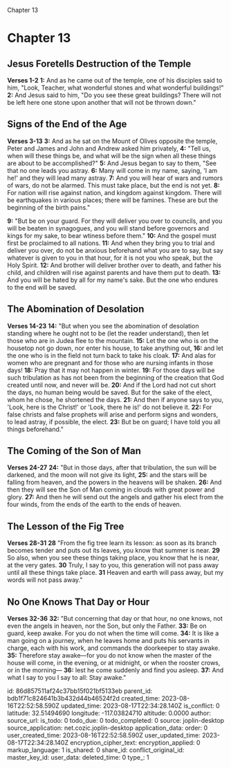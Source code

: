 Chapter 13

# Chapter 13
## Jesus Foretells Destruction of the Temple
**Verses 1-2**
**1:** And as he came out of the temple, one of his disciples said to him, "Look, Teacher, what wonderful stones and what wonderful buildings!"
**2:** And Jesus said to him, "Do you see these great buildings? There will not be left here one stone upon another that will not be thrown down."

## Signs of the End of the Age
**Verses 3-13**
**3:** And as he sat on the Mount of Olives opposite the temple, Peter and James and John and Andrew asked him privately,
**4:** "Tell us, when will these things be, and what will be the sign when all these things are about to be accomplished?"
**5:** And Jesus began to say to them, "See that no one leads you astray.
**6:** Many will come in my name, saying, 'I am he!' and they will lead many astray.
**7:** And you will hear of wars and rumors of wars, do not be alarmed. This must take place, but the end is not yet.
**8:** For nation will rise against nation, and kingdom against kingdom. There will be earthquakes in various places; there will be famines. These are but the beginning of the birth pains."

**9:** "But be on your guard. For they will deliver you over to councils, and you will be beaten in synagogues, and you will stand before governors and kings for my sake, to bear wtiness before them."
**10:** And the gospel must first be proclaimed to all nations.
**11:** And when they bring you to trial and deliver you over, do not be anxious beforehand what you are to say, but say whatever is given to you in that hour, for it is not you who speak, but the Holy Spirit.
**12:** And brother will deliver brother over to death, and father his child, and children will rise against parents and have them put to death.
**13:** And you will be hated by all for my name's sake. But the one who endures to the end will be saved.

## The Abomination of Desolation
**Verses 14-23**
**14:** "But when you see the abomination of desolation standing where he ought not to be (let the reader understand), then let those who are in Judea flee to the mountain.
**15:** Let the one who is on the housetop not go down, nor enter his house, to take anything out,
**16:** and let the one who is in the field not turn back to take his cloak.
**17:** And alas for women who are pregnant and for those who are nursing infants in those days!
**18:** Pray that it may not happen in winter.
**19:** For those days will be such tribulation as has not been from the beginning of the creation that God created until now, and never will be.
**20:** And if the Lord had not cut short the days, no human being would be saved. But for the sake of the elect, whom he chose, he shortened the days.
**21:** And then if anyone says to you, 'Look, here is the Christ!' or 'Look, there he is!' do not believe it. 
**22:** For false christs and false prophets will arise and perform signs and wonders, to lead astray, if possible, the elect.
**23:** But be on guard; I have told you all things beforehand."

## The Coming of the Son of Man
**Verses 24-27**
**24:** "But in those days, after that tribulation, the sun will be darkened, and the moon will not give its light,
**25:** and the stars will be falling from heaven, and the powers in the heavens will be shaken.
**26:** And then they will see the Son of Man coming in clouds with great power and glory.
**27:** And then he will send out the angels and gather his elect from the four winds, from the ends of the earth to the ends of heaven.

## The Lesson of the Fig Tree
**Verses 28-31**
**28** "From the fig tree learn its lesson: as soon as its branch becomes tender and puts out its leaves, you know that summer is near.
**29** So also, when you see these things taking place, you know that he is near, at the very gates.
**30** Truly, I say to you, this generation will not pass away until all these things take place.
**31** Heaven and earth will pass away, but my words will not pass away."

## No One Knows That Day or Hour
**Verses 32-36**
**32:** "But concerning that day or that hour, no one knows, not even the angels in heaven, nor the Son, but only the Father.
**33:** Be on guard, keep awake. For you do not when the time will come.
**34:** It is like a man going on a journey, when he leaves home and puts his servants in charge, each with his work, and commands the doorkeeper to stay awake.
**35:** Therefore stay awake—for you do not know when the master of the house will come, in the evening, or at midnight, or when the rooster crows, or in the morning—
**36:** lest he come suddenly and find you asleep.
**37:** And what I say to you I say to all: Stay awake."


id: 86d857511af24c37bb15f021bf5133eb
parent_id: bdb1f71c824641b3b432d44b46524f2d
created_time: 2023-08-16T22:52:58.590Z
updated_time: 2023-08-17T22:34:28.140Z
is_conflict: 0
latitude: 32.51494690
longitude: -117.03824710
altitude: 0.0000
author: 
source_url: 
is_todo: 0
todo_due: 0
todo_completed: 0
source: joplin-desktop
source_application: net.cozic.joplin-desktop
application_data: 
order: 0
user_created_time: 2023-08-16T22:52:58.590Z
user_updated_time: 2023-08-17T22:34:28.140Z
encryption_cipher_text: 
encryption_applied: 0
markup_language: 1
is_shared: 0
share_id: 
conflict_original_id: 
master_key_id: 
user_data: 
deleted_time: 0
type_: 1